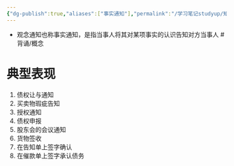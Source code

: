```yaml
---
{"dg-publish":true,"aliases":["事实通知"],"permalink":"/学习笔记studyup/知识点cheese/观念通知/","dgPassFrontmatter":true,"created":"2024-07-14T19:09:11.480+08:00","updated":"2024-10-13T16:23:41.945+08:00"}
---
```


- 观念通知也称事实通知，是指当事人将其对某项事实的认识告知对方当事人 #背诵/概念 

# 典型表现 
1. 债权让与通知
2. 买卖物瑕疵告知
3. 授权通知
4. 债权申报
5. 股东会的会议通知
6. 货物签收
7. 在告知单上签字确认
8. 在催款单上签字承认债务